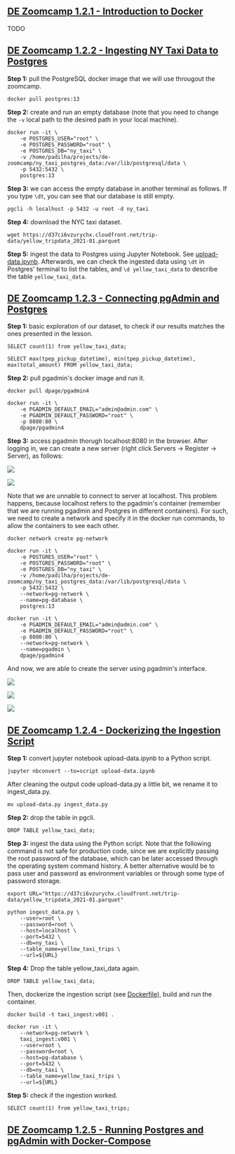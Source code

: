 ## [DE Zoomcamp 1.2.1 - Introduction to Docker](https://www.youtube.com/watch?v=EYNwNlOrpr0&list=PL3MmuxUbc_hJed7dXYoJw8DoCuVHhGEQb)

TODO

## [DE Zoomcamp 1.2.2 - Ingesting NY Taxi Data to Postgres](https://www.youtube.com/watch?v=2JM-ziJt0WI&list=PL3MmuxUbc_hJed7dXYoJw8DoCuVHhGEQb)

**Step 1:** pull the PostgreSQL docker image that we will use througout the zoomcamp.
```
docker pull postgres:13
```

**Step 2:** create and run an empty database (note that you need to change the ```-v``` local path to the desired path in your local machine).
```
docker run -it \
    -e POSTGRES_USER="root" \
    -e POSTGRES_PASSWORD="root" \
    -e POSTGRES_DB="ny_taxi" \
    -v /home/padilha/projects/de-zoomcamp/ny_taxi_postgres_data:/var/lib/postgresql/data \
    -p 5432:5432 \
    postgres:13
```

**Step 3:** we can access the empty database in another terminal as follows. If you type ```\dt```, you can see that our database is still empty.
```
pgcli -h localhost -p 5432 -u root -d ny_taxi
```

**Step 4:** download the NYC taxi dataset.
```
wget https://d37ci6vzurychx.cloudfront.net/trip-data/yellow_tripdata_2021-01.parquet
```

**Step 5:** ingest the data to Postgres using Jupyter Notebook. See [upload-data.ipynb](./upload-data.ipynb). Afterwards, we can check the ingested data using ```\dt``` in Postgres' terminal to list the tables, and ```\d yellow_taxi_data``` to describe the table ```yellow_taxi_data```.

## [DE Zoomcamp 1.2.3 - Connecting pgAdmin and Postgres](https://www.youtube.com/watch?v=hCAIVe9N0ow&list=PL3MmuxUbc_hJed7dXYoJw8DoCuVHhGEQb)


**Step 1:** basic exploration of our dataset, to check if our results matches the ones presented in the lesson.
```
SELECT count(1) from yellow_taxi_data;

SELECT max(tpep_pickup_datetime), min(tpep_pickup_datetime), max(total_amount) FROM yellow_taxi_data;
```

**Step 2:** pull pgadmin's docker image and run it.
```
docker pull dpage/pgadmin4

docker run -it \
    -e PGADMIN_DEFAULT_EMAIL="admin@admin.com" \
    -e PGADMIN_DEFAULT_PASSWORD="root" \
    -p 8080:80 \
    dpage/pgadmin4
```

**Step 3:** access pgadmin thorugh localhost:8080 in the browser. After logging in, we can create a new server (right click Servers -> Register -> Server), as follows:

![](./img/register-server1.png)

![](./img/register-server2.png)

Note that we are unnable to connect to server at localhost. This problem happens, because localhost refers to the pgadmin's container (remember that we are running pgadmin and Postgres in different containers). For such, we need to create a network and specify it in the docker run commands, to allow the containers to see each other.

```
docker network create pg-network

docker run -it \
    -e POSTGRES_USER="root" \
    -e POSTGRES_PASSWORD="root" \
    -e POSTGRES_DB="ny_taxi" \
    -v /home/padilha/projects/de-zoomcamp/ny_taxi_postgres_data:/var/lib/postgresql/data \
    -p 5432:5432 \
    --network=pg-network \
    --name=pg-database \
    postgres:13

docker run -it \
    -e PGADMIN_DEFAULT_EMAIL="admin@admin.com" \
    -e PGADMIN_DEFAULT_PASSWORD="root" \
    -p 8080:80 \
    --network=pg-network \
    --name=pgadmin \
    dpage/pgadmin4
```

And now, we are able to create the server using pgadmin's interface.

![](./img/register-server3.png)

![](./img/register-server4.png)

![](./img/db.png)

## [DE Zoomcamp 1.2.4 - Dockerizing the Ingestion Script](https://www.youtube.com/watch?v=B1WwATwf-vY&list=PL3MmuxUbc_hJed7dXYoJw8DoCuVHhGEQb&index=8)

**Step 1:** convert jupyter notebook upload-data.ipynb to a Python script.
```
jupyter nbconvert --to=script upload-data.ipynb
```

After cleaning the output code upload-data.py a little bit, we rename it to ingest_data.py.
```
mv upload-data.py ingest_data.py
```

**Step 2:** drop the table in pgcli.
```
DROP TABLE yellow_taxi_data;
```

**Step 3:** ingest the data using the Python script. Note that the following command is not safe for production code, since we are explicitly passing the root password of the database, which can be later accessed through the operating system command history. A better alternative would be to pass user and password as environment variables or through some type of password storage.
```
export URL="https://d37ci6vzurychx.cloudfront.net/trip-data/yellow_tripdata_2021-01.parquet"

python ingest_data.py \
    --user=root \
    --password=root \
    --host=localhost \
    --port=5432 \
    --db=ny_taxi \
    --table_name=yellow_taxi_trips \
    --url=${URL}
```

**Step 4:** Drop the table yellow_taxi_data again.
```
DROP TABLE yellow_taxi_data;
```

Then, dockerize the ingestion script (see [Dockerfile](./Dockerfile)), build and run the container.
```
docker build -t taxi_ingest:v001 .

docker run -it \
    --network=pg-network \
    taxi_ingest:v001 \
    --user=root \
    --password=root \
    --host=pg-database \
    --port=5432 \
    --db=ny_taxi \
    --table_name=yellow_taxi_trips \
    --url=${URL}
```

**Step 5:** check if the ingestion worked.
```
SELECT count(1) from yellow_taxi_trips;
```

## [DE Zoomcamp 1.2.5 - Running Postgres and pgAdmin with Docker-Compose](https://www.youtube.com/watch?v=hKI6PkPhpa0&list=PL3MmuxUbc_hJed7dXYoJw8DoCuVHhGEQb&index=9)